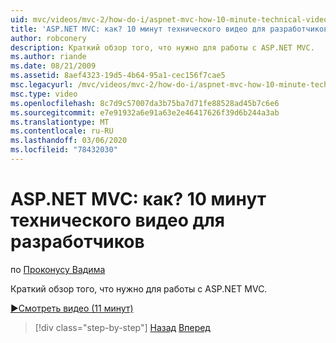 ```yaml
---
uid: mvc/videos/mvc-2/how-do-i/aspnet-mvc-how-10-minute-technical-video-for-developers
title: 'ASP.NET MVC: как? 10 минут технического видео для разработчиков | Документация Майкрософт'
author: robconery
description: Краткий обзор того, что нужно для работы с ASP.NET MVC.
ms.author: riande
ms.date: 08/21/2009
ms.assetid: 8aef4323-19d5-4b64-95a1-cec156f7cae5
msc.legacyurl: /mvc/videos/mvc-2/how-do-i/aspnet-mvc-how-10-minute-technical-video-for-developers
msc.type: video
ms.openlocfilehash: 8c7d9c57007da3b75ba7d71fe88528ad45b7c6e6
ms.sourcegitcommit: e7e91932a6e91a63e2e46417626f39d6b244a3ab
ms.translationtype: MT
ms.contentlocale: ru-RU
ms.lasthandoff: 03/06/2020
ms.locfileid: "78432030"
---
```

# <a name="aspnet-mvc-how-10-minute-technical-video-for-developers"></a>ASP.NET MVC: как? 10 минут технического видео для разработчиков

по [Проконусу Вадима](https://github.com/robconery)

Краткий обзор того, что нужно для работы с ASP.NET MVC.

[&#9654;Смотреть видео (11 минут)](https://channel9.msdn.com/Blogs/ASP-NET-Site-Videos/aspnet-mvc-how-10-minute-technical-video-for-developers)

> [!div class="step-by-step"]
> [Назад](why-aspnet-mvc-3-minute-overview-video-for-decision-makers.md)
> [Вперед](how-do-i-return-json-formatted-data-for-an-ajax-call-in-an-aspnet-mvc-web-application.md)

